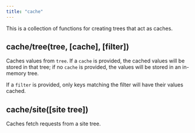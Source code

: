```yaml
---
title: "cache"
---
```


This is a collection of functions for creating trees that act as caches.

<a name="tree"></a>

## cache/tree(tree, [cache], [filter])

Caches values from `tree`. If a `cache` is provided, the cached values will be stored in that tree; if no `cache` is provided, the values will be stored in an in-memory tree.

If a `filter` is provided, only keys matching the filter will have their values cached.

<a name="site"></a>

## cache/site([site tree])

Caches fetch requests from a site tree.
